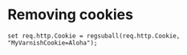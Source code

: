 # Removing cookies

```vcl
set req.http.Cookie = regsuball(req.http.Cookie, "MyVarnishCookie=Aloha");
```
